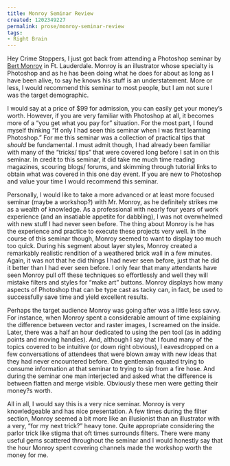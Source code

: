 ```yaml
---
title: Monroy Seminar Review
created: 1202349227
permalink: prose/monroy-seminar-review
tags:
- Right Brain
---
```

Hey Crime Stoppers, I just got back from attending a Photoshop seminar by <a href="http://www.bertmonroy.com/" target="_blank" title="Bert Monroy">Bert Monroy</a> in Ft. Lauderdale. Monroy is an illustrator whose specialty is Photoshop and as he has been doing what he does for about as long as I have been alive, to say he knows his stuff is an understatement. More or less, I would recommend this seminar to most people, but I am not sure I was the target demographic.
<!--break-->
I would say at a price of $99 for admission, you can easily get your money&rsquo;s worth. However, if you are very familiar with Photoshop at all, it becomes more of a &ldquo;you get what you pay for&rdquo; situation. For the most part, I found myself thinking &ldquo;If only I had seen this seminar when I was first learning Photoshop.&rdquo; For me this seminar was a collection of practical tips that <em>should</em> be fundamental. I must admit though, I had already been familiar with many of the &ldquo;tricks/ tips&rdquo; that were covered long before I sat in on this seminar. In credit to this seminar, it did take me much time reading magazines, scouring blogs/ forums, and skimming through tutorial links to obtain what was covered in this one day event. If you are new to Photoshop and value your time I would recommend this seminar.

Personally, I would like to take a more advanced or at least more focused seminar (maybe a workshop?) with Mr. Monroy, as he definitely strikes me as a wealth of knowledge. As a professional with nearly four years of work experience (and an insatiable appetite for dabbling), I was not overwhelmed with new stuff I had never seen before. The thing about Monroy is he has the experience and practice to execute these projects very well. In the course of this seminar though, Monroy seemed to want to display too much too quick. During his segment about layer styles, Monroy created a remarkably realistic rendition of a weathered brick wall in a few minutes. Again, it was not that he did things I had never seen before, just that he did it better than I had ever seen before. I only fear that many attendants have seen Monroy pull off these techniques so effortlessly and well they will mistake filters and styles for &ldquo;make art&rdquo; buttons. Monroy displays how many aspects of Photoshop that can be type cast as tacky can, in fact, be used to successfully save time and yield excellent results.

Perhaps the target audience Monroy was going after was a little less savvy. For instance, when Monroy spent a considerable amount of time explaining the difference between vector and raster images, I screamed on the inside. Later, there was a half an hour dedicated to using the pen tool (as in adding points and moving handles). And, although I say that I found many of the topics covered to be intuitive (or down right obvious), I eavesdropped on a few conversations of attendees that were blown away with new ideas that they had never encountered before. One gentleman equated trying to consume information at that seminar to trying to sip from a fire hose. And during the seminar one man interjected and asked what the difference is between flatten and merge visible. Obviously these men were getting their money?s worth.

All in all, I would say this is a very nice seminar. Monroy is very knowledgeable and has nice presentation. A few times during the filter section, Monroy seemed a bit more like an illusionist than an illustrator with a very, &ldquo;for my next trick?&rdquo; heavy tone. Quite appropriate considering the parlor trick like stigma that oft times surrounds filters. There were many useful gems scattered throughout the seminar and I would honestly say that the hour Monroy spent covering channels made the workshop worth the money for me.
